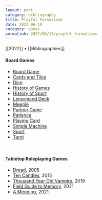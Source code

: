 ```yaml
---
layout: post
category: bibliography
title: Playful Formalisms
date: 2022-06-19
category: games
permalink: 2022/06/19/playful-formalisms
---
```


[[2022]] • [[Bibliographies]]

#### Board Games

* [Board Game](https://en.wikipedia.org/wiki/Board_game)
* [Cards and Tiles](https://en.wikipedia.org/wiki/List_of_traditional_card_and_tile_packs)
* [Dice](https://en.wikipedia.org/wiki/Dice)
* [History of Games](https://en.wikipedia.org/wiki/History_of_games)
* [History of Sport](https://en.wikipedia.org/wiki/History_of_sport)
* [Lenormand Deck](https://en.wikipedia.org/wiki/Johann_Kaspar_Hechtel)
* [Meeple](https://en.wiktionary.org/wiki/meeple)
* [Parlour Game](https://en.wikipedia.org/wiki/Parlour_game)
* [Patience](https://en.wikipedia.org/wiki/Patience_(game))
* [Playing Card](https://en.wikipedia.org/wiki/Playing_card)
* [Simple Machine](https://www.britannica.com/technology/simple-machine)
* [Sport](https://en.wikipedia.org/wiki/Sport)
* [Tarot](https://en.wikipedia.org/wiki/Tarot)

<br>


#### Tabletop Roleplaying Games

* [Dread](https://en.wikipedia.org/wiki/Dread_(role-playing_game)), 2005
* [Ten Candles](https://cavalrygames.com/ten-candles), 2015
* [Thousand Year Old Vampire](https://thousandyearoldvampire.com/), 2019
* [Field Guide to Memory](https://jeeyonshim.itch.io/field-guide-to-memory), 2021
* [A Mending](https://shingyinkhor.bigcartel.com/product/a-mending), 2021
